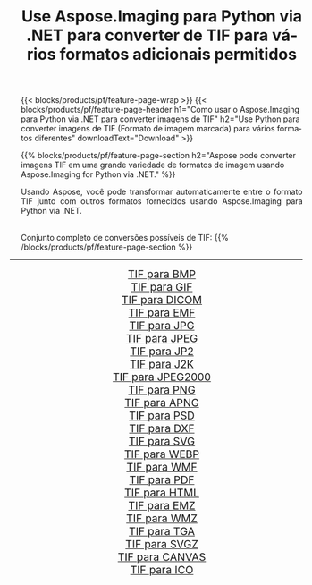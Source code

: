 ﻿---
title: Use Aspose.Imaging para Python via .NET para converter de TIF para vários formatos adicionais permitidos 
weight: 3920
url: /pt/python-net/conversion/from/tif 
lang: pt
langdirlevel: 2
locales: zh-hans,ja,it,ru,de,es,fr,nl,id,lt,pl,pt,vi,tr,ko,zh-hant,ar,hi,th,sv,cs,uk,he
description: Você pode transformar rapidamente de TIF(Formato de imagem marcada) em vários formatos usando Aspose.Imaging para Python via .NET.
---

{{< blocks/products/pf/feature-page-wrap >}}
{{< blocks/products/pf/feature-page-header h1="Como usar o Aspose.Imaging para Python via .NET para converter imagens de TIF" h2="Use Python para converter imagens de TIF (Formato de imagem marcada) para vários formatos diferentes" downloadText="Download" >}}


{{% blocks/products/pf/feature-page-section  h2="Aspose pode converter imagens TIF em uma grande variedade de formatos de imagem usando Aspose.Imaging for Python via .NET." %}}
<p align=justify>Usando Aspose, você pode transformar automaticamente entre o formato TIF junto com outros formatos fornecidos usando Aspose.Imaging para Python via .NET. </p>
<br/>
Conjunto completo de conversões possíveis de TIF:
{{% /blocks/products/pf/feature-page-section %}}
<div class="container-fluid productfamilypage bg-gray">
    <div class="convertypes bg-gray agp-content section">
        <div class="container">
		<hr style="margin-left:-20px;"/>
		<div class="row other-converters" style="gap: 10px;font-size: 19px;text-align:center;">
		    <div class='col-md-2 other-converter remove-lp remove-rp'><a href="/imaging/pt/python-net/conversion/tif-to-bmp" style="padding:15px;">TIF para BMP</a></div><div class='col-md-2 other-converter remove-lp remove-rp'><a href="/imaging/pt/python-net/conversion/tif-to-gif" style="padding:15px;">TIF para GIF</a></div><div class='col-md-2 other-converter remove-lp remove-rp'><a href="/imaging/pt/python-net/conversion/tif-to-dicom" style="padding:15px;">TIF para DICOM</a></div><div class='col-md-2 other-converter remove-lp remove-rp'><a href="/imaging/pt/python-net/conversion/tif-to-emf" style="padding:15px;">TIF para EMF</a></div><div class='col-md-2 other-converter remove-lp remove-rp'><a href="/imaging/pt/python-net/conversion/tif-to-jpg" style="padding:15px;">TIF para JPG</a></div><div class='col-md-2 other-converter remove-lp remove-rp'><a href="/imaging/pt/python-net/conversion/tif-to-jpeg" style="padding:15px;">TIF para JPEG</a></div><div class='col-md-2 other-converter remove-lp remove-rp'><a href="/imaging/pt/python-net/conversion/tif-to-jp2" style="padding:15px;">TIF para JP2</a></div><div class='col-md-2 other-converter remove-lp remove-rp'><a href="/imaging/pt/python-net/conversion/tif-to-j2k" style="padding:15px;">TIF para J2K</a></div><div class='col-md-2 other-converter remove-lp remove-rp'><a href="/imaging/pt/python-net/conversion/tif-to-jpeg2000" style="padding:15px;">TIF para JPEG2000</a></div><div class='col-md-2 other-converter remove-lp remove-rp'><a href="/imaging/pt/python-net/conversion/tif-to-png" style="padding:15px;">TIF para PNG</a></div><div class='col-md-2 other-converter remove-lp remove-rp'><a href="/imaging/pt/python-net/conversion/tif-to-apng" style="padding:15px;">TIF para APNG</a></div><div class='col-md-2 other-converter remove-lp remove-rp'><a href="/imaging/pt/python-net/conversion/tif-to-psd" style="padding:15px;">TIF para PSD</a></div><div class='col-md-2 other-converter remove-lp remove-rp'><a href="/imaging/pt/python-net/conversion/tif-to-dxf" style="padding:15px;">TIF para DXF</a></div><div class='col-md-2 other-converter remove-lp remove-rp'><a href="/imaging/pt/python-net/conversion/tif-to-svg" style="padding:15px;">TIF para SVG</a></div><div class='col-md-2 other-converter remove-lp remove-rp'><a href="/imaging/pt/python-net/conversion/tif-to-webp" style="padding:15px;">TIF para WEBP</a></div><div class='col-md-2 other-converter remove-lp remove-rp'><a href="/imaging/pt/python-net/conversion/tif-to-wmf" style="padding:15px;">TIF para WMF</a></div><div class='col-md-2 other-converter remove-lp remove-rp'><a href="/imaging/pt/python-net/conversion/tif-to-pdf" style="padding:15px;">TIF para PDF</a></div><div class='col-md-2 other-converter remove-lp remove-rp'><a href="/imaging/pt/python-net/conversion/tif-to-html" style="padding:15px;">TIF para HTML</a></div><div class='col-md-2 other-converter remove-lp remove-rp'><a href="/imaging/pt/python-net/conversion/tif-to-emz" style="padding:15px;">TIF para EMZ</a></div><div class='col-md-2 other-converter remove-lp remove-rp'><a href="/imaging/pt/python-net/conversion/tif-to-wmz" style="padding:15px;">TIF para WMZ</a></div><div class='col-md-2 other-converter remove-lp remove-rp'><a href="/imaging/pt/python-net/conversion/tif-to-tga" style="padding:15px;">TIF para TGA</a></div><div class='col-md-2 other-converter remove-lp remove-rp'><a href="/imaging/pt/python-net/conversion/tif-to-svgz" style="padding:15px;">TIF para SVGZ</a></div><div class='col-md-2 other-converter remove-lp remove-rp'><a href="/imaging/pt/python-net/conversion/tif-to-canvas" style="padding:15px;">TIF para CANVAS</a></div><div class='col-md-2 other-converter remove-lp remove-rp'><a href="/imaging/pt/python-net/conversion/tif-to-ico" style="padding:15px;">TIF para ICO</a></div>
                </div>
        </div>
    </div>
</div>
<br/>

